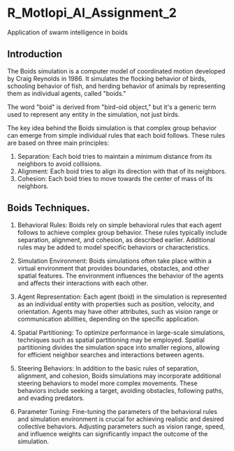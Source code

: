 # R_Motlopi_AI_Assignment_2
Application of swarm intelligence in boids
## Introduction
The Boids simulation is a computer model of coordinated motion developed by Craig Reynolds in 1986. It simulates the flocking behavior of birds, schooling behavior of fish, and herding behavior of animals by representing them as individual agents, called "boids."

The word "boid" is derived from "bird-oid object," but it's a generic term used to represent any entity in the simulation, not just birds.

The key idea behind the Boids simulation is that complex group behavior can emerge from simple individual rules that each boid follows. These rules are based on three main principles:

1. Separation: Each boid tries to maintain a minimum distance from its neighbors to avoid collisions.
2. Alignment: Each boid tries to align its direction with that of its neighbors.
3. Cohesion: Each boid tries to move towards the center of mass of its neighbors.
## Boids Techniques.
1. Behavioral Rules: Boids rely on simple behavioral rules that each agent follows to achieve complex group behavior. These rules typically include separation, alignment, and cohesion, as described earlier. Additional rules may be added to model specific behaviors or characteristics.

2. Simulation Environment: Boids simulations often take place within a virtual environment that provides boundaries, obstacles, and other spatial features. The environment influences the behavior of the agents and affects their interactions with each other.

3. Agent Representation: Each agent (boid) in the simulation is represented as an individual entity with properties such as position, velocity, and orientation. Agents may have other attributes, such as vision range or communication abilities, depending on the specific application.

4. Spatial Partitioning: To optimize performance in large-scale simulations, techniques such as spatial partitioning may be employed. Spatial partitioning divides the simulation space into smaller regions, allowing for efficient neighbor searches and interactions between agents.

5. Steering Behaviors: In addition to the basic rules of separation, alignment, and cohesion, Boids simulations may incorporate additional steering behaviors to model more complex movements. These behaviors include seeking a target, avoiding obstacles, following paths, and evading predators.

6. Parameter Tuning: Fine-tuning the parameters of the behavioral rules and simulation environment is crucial for achieving realistic and desired collective behaviors. Adjusting parameters such as vision range, speed, and influence weights can significantly impact the outcome of the simulation.
